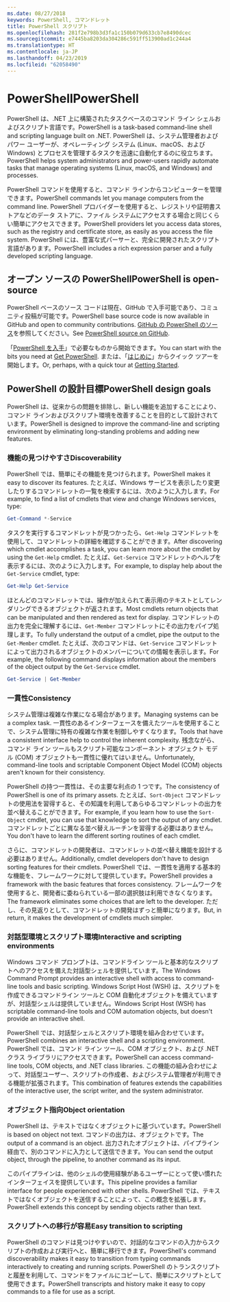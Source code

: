 ```yaml
---
ms.date: 08/27/2018
keywords: PowerShell, コマンドレット
title: PowerShell スクリプト
ms.openlocfilehash: 281f2e798b3d3fa1c150b079d633cb7e8490dcec
ms.sourcegitcommit: e7445ba8203da304286c591ff513900ad1c244a4
ms.translationtype: HT
ms.contentlocale: ja-JP
ms.lasthandoff: 04/23/2019
ms.locfileid: "62058490"
---
```

# <a name="powershell"></a><span data-ttu-id="eec11-103">PowerShell</span><span class="sxs-lookup"><span data-stu-id="eec11-103">PowerShell</span></span>

<span data-ttu-id="eec11-104">PowerShell は、.NET 上に構築されたタスクベースのコマンド ライン シェルおよびスクリプト言語です。</span><span class="sxs-lookup"><span data-stu-id="eec11-104">PowerShell is a task-based command-line shell and scripting language built on .NET.</span></span>
<span data-ttu-id="eec11-105">PowerShell は、システム管理者およびパワー ユーザーが、オペレーティング システム (Linux、macOS、および Windows) とプロセスを管理するタスクを迅速に自動化するのに役立ちます。</span><span class="sxs-lookup"><span data-stu-id="eec11-105">PowerShell helps system administrators and power-users rapidly automate tasks that manage operating systems (Linux, macOS, and Windows) and processes.</span></span>

<span data-ttu-id="eec11-106">PowerShell コマンドを使用すると、コマンド ラインからコンピューターを管理できます。</span><span class="sxs-lookup"><span data-stu-id="eec11-106">PowerShell commands let you manage computers from the command line.</span></span> <span data-ttu-id="eec11-107">PowerShell プロバイダーを使用すると、レジストリや証明書ストアなどのデータ ストアに、ファイル システムにアクセスする場合と同じくらい簡単にアクセスできます。</span><span class="sxs-lookup"><span data-stu-id="eec11-107">PowerShell providers let you access data stores, such as the registry and certificate store, as easily as you access the file system.</span></span> <span data-ttu-id="eec11-108">PowerShell には、豊富な式パーサーと、完全に開発されたスクリプト言語があります。</span><span class="sxs-lookup"><span data-stu-id="eec11-108">PowerShell includes a rich expression parser and a fully developed scripting language.</span></span>

## <a name="powershell-is-open-source"></a><span data-ttu-id="eec11-109">オープン ソースの PowerShell</span><span class="sxs-lookup"><span data-stu-id="eec11-109">PowerShell is open-source</span></span>

<span data-ttu-id="eec11-110">PowerShell ベースのソース コードは現在、GitHub で入手可能であり、コミュニティ投稿が可能です。</span><span class="sxs-lookup"><span data-stu-id="eec11-110">PowerShell base source code is now available in GitHub and open to community contributions.</span></span>
<span data-ttu-id="eec11-111">[GitHub の PowerShell のソース](https://github.com/powershell/powershell)を参照してください。</span><span class="sxs-lookup"><span data-stu-id="eec11-111">See [PowerShell source on GitHub](https://github.com/powershell/powershell).</span></span>

<span data-ttu-id="eec11-112">「[PowerShell を入手](https://github.com/PowerShell/PowerShell#get-powershell)」で必要なものから開始できます。</span><span class="sxs-lookup"><span data-stu-id="eec11-112">You can start with the bits you need at [Get PowerShell](https://github.com/PowerShell/PowerShell#get-powershell).</span></span>
<span data-ttu-id="eec11-113">または、「[はじめに](https://github.com/PowerShell/PowerShell/blob/master/docs/learning-powershell)」からクイック ツアーを開始します。</span><span class="sxs-lookup"><span data-stu-id="eec11-113">Or, perhaps, with a quick tour at [Getting Started](https://github.com/PowerShell/PowerShell/blob/master/docs/learning-powershell).</span></span>

## <a name="powershell-design-goals"></a><span data-ttu-id="eec11-114">PowerShell の設計目標</span><span class="sxs-lookup"><span data-stu-id="eec11-114">PowerShell design goals</span></span>

<span data-ttu-id="eec11-115">PowerShell は、従来からの問題を排除し、新しい機能を追加することにより、コマンド ラインおよびスクリプト環境を改善することを目的として設計されています。</span><span class="sxs-lookup"><span data-stu-id="eec11-115">PowerShell is designed to improve the command-line and scripting environment by eliminating long-standing problems and adding new features.</span></span>

### <a name="discoverability"></a><span data-ttu-id="eec11-116">機能の見つけやすさ</span><span class="sxs-lookup"><span data-stu-id="eec11-116">Discoverability</span></span>

<span data-ttu-id="eec11-117">PowerShell では、簡単にその機能を見つけられます。</span><span class="sxs-lookup"><span data-stu-id="eec11-117">PowerShell makes it easy to discover its features.</span></span> <span data-ttu-id="eec11-118">たとえば、Windows サービスを表示したり変更したりするコマンドレットの一覧を検索するには、次のように入力します。</span><span class="sxs-lookup"><span data-stu-id="eec11-118">For example, to find a list of cmdlets that view and change Windows services, type:</span></span>

```powershell
Get-Command *-Service
```

<span data-ttu-id="eec11-119">タスクを実行するコマンドレットが見つかったら、`Get-Help` コマンドレットを使用して、コマンドレットの詳細を確認することができます。</span><span class="sxs-lookup"><span data-stu-id="eec11-119">After discovering which cmdlet accomplishes a task, you can learn more about the cmdlet by using the `Get-Help` cmdlet.</span></span> <span data-ttu-id="eec11-120">たとえば、`Get-Service` コマンドレットのヘルプを表示するには、次のように入力します。</span><span class="sxs-lookup"><span data-stu-id="eec11-120">For example, to display help about the `Get-Service` cmdlet, type:</span></span>

```powershell
Get-Help Get-Service
```

<span data-ttu-id="eec11-121">ほとんどのコマンドレットでは、操作が加えられて表示用のテキストとしてレンダリングできるオブジェクトが返されます。</span><span class="sxs-lookup"><span data-stu-id="eec11-121">Most cmdlets return objects that can be manipulated and then rendered as text for display.</span></span> <span data-ttu-id="eec11-122">コマンドレットの出力を完全に理解するには、`Get-Member` コマンドレットにその出力をパイプ処理します。</span><span class="sxs-lookup"><span data-stu-id="eec11-122">To fully understand the output of a cmdlet, pipe the output to the `Get-Member` cmdlet.</span></span> <span data-ttu-id="eec11-123">たとえば、次のコマンドは、`Get-Service` コマンドレットによって出力されるオブジェクトのメンバーについての情報を表示します。</span><span class="sxs-lookup"><span data-stu-id="eec11-123">For example, the following command displays information about the members of the object output by the `Get-Service` cmdlet.</span></span>

```powershell
Get-Service | Get-Member
```

### <a name="consistency"></a><span data-ttu-id="eec11-124">一貫性</span><span class="sxs-lookup"><span data-stu-id="eec11-124">Consistency</span></span>

<span data-ttu-id="eec11-125">システム管理は複雑な作業になる場合があります。</span><span class="sxs-lookup"><span data-stu-id="eec11-125">Managing systems can be a complex task.</span></span> <span data-ttu-id="eec11-126">一貫性のあるインターフェースを備えたツールを使用することで、システム管理に特有の複雑な作業を制御しやすくなります。</span><span class="sxs-lookup"><span data-stu-id="eec11-126">Tools that have a consistent interface help to control the inherent complexity.</span></span> <span data-ttu-id="eec11-127">残念ながら、コマンド ライン ツールもスクリプト可能なコンポーネント オブジェクト モデル (COM) オブジェクトも一貫性に優れてはいません。</span><span class="sxs-lookup"><span data-stu-id="eec11-127">Unfortunately, command-line tools and scriptable Component Object Model (COM) objects aren't known for their consistency.</span></span>

<span data-ttu-id="eec11-128">PowerShell の持つ一貫性は、その主要な利点の 1 つです。</span><span class="sxs-lookup"><span data-stu-id="eec11-128">The consistency of PowerShell is one of its primary assets.</span></span> <span data-ttu-id="eec11-129">たとえば、`Sort-Object` コマンドレットの使用法を習得すると、その知識を利用してあらゆるコマンドレットの出力を並べ替えることができます。</span><span class="sxs-lookup"><span data-stu-id="eec11-129">For example, if you learn how to use the `Sort-Object` cmdlet, you can use that knowledge to sort the output of any cmdlet.</span></span> <span data-ttu-id="eec11-130">コマンドレットごとに異なる並べ替えルーチンを習得する必要はありません。</span><span class="sxs-lookup"><span data-stu-id="eec11-130">You don't have to learn the different sorting routines of each cmdlet.</span></span>

<span data-ttu-id="eec11-131">さらに、コマンドレットの開発者は、コマンドレットの並べ替え機能を設計する必要はありません。</span><span class="sxs-lookup"><span data-stu-id="eec11-131">Additionally, cmdlet developers don't have to design sorting features for their cmdlets.</span></span> <span data-ttu-id="eec11-132">PowerShell では、一貫性を適用する基本的な機能を、フレームワークに対して提供しています。</span><span class="sxs-lookup"><span data-stu-id="eec11-132">PowerShell provides a framework with the basic features that forces consistency.</span></span> <span data-ttu-id="eec11-133">フレームワークを使用すると、開発者に委ねられている一部の選択肢は利用できなくなります。</span><span class="sxs-lookup"><span data-stu-id="eec11-133">The framework eliminates some choices that are left to the developer.</span></span> <span data-ttu-id="eec11-134">ただし、その見返りとして、コマンドレットの開発はずっと簡単になります。</span><span class="sxs-lookup"><span data-stu-id="eec11-134">But, in return, it makes the development of cmdlets much simpler.</span></span>

### <a name="interactive-and-scripting-environments"></a><span data-ttu-id="eec11-135">対話型環境とスクリプト環境</span><span class="sxs-lookup"><span data-stu-id="eec11-135">Interactive and scripting environments</span></span>

<span data-ttu-id="eec11-136">Windows コマンド プロンプトは、コマンドライン ツールと基本的なスクリプトへのアクセスを備えた対話型シェルを提供しています。</span><span class="sxs-lookup"><span data-stu-id="eec11-136">The Windows Command Prompt provides an interactive shell with access to command-line tools and basic scripting.</span></span> <span data-ttu-id="eec11-137">Windows Script Host (WSH) は、スクリプトを作成できるコマンドライン ツールと COM 自動化オブジェクトを備えていますが、対話型シェルは提供していません。</span><span class="sxs-lookup"><span data-stu-id="eec11-137">Windows Script Host (WSH) has scriptable command-line tools and COM automation objects, but doesn't provide an interactive shell.</span></span>

<span data-ttu-id="eec11-138">PowerShell では、対話型シェルとスクリプト環境を組み合わせています。</span><span class="sxs-lookup"><span data-stu-id="eec11-138">PowerShell combines an interactive shell and a scripting environment.</span></span> <span data-ttu-id="eec11-139">PowerShell では、コマンド ライン ツール、COM オブジェクト、および .NET クラス ライブラリにアクセスできます。</span><span class="sxs-lookup"><span data-stu-id="eec11-139">PowerShell can access command-line tools, COM objects, and .NET class libraries.</span></span> <span data-ttu-id="eec11-140">この機能の組み合わせによって、対話型ユーザー、スクリプトの作成者、およびシステム管理者が利用できる機能が拡張されます。</span><span class="sxs-lookup"><span data-stu-id="eec11-140">This combination of features extends the capabilities of the interactive user, the script writer, and the system administrator.</span></span>

### <a name="object-orientation"></a><span data-ttu-id="eec11-141">オブジェクト指向</span><span class="sxs-lookup"><span data-stu-id="eec11-141">Object orientation</span></span>

<span data-ttu-id="eec11-142">PowerShell は、テキストではなくオブジェクトに基づいています。</span><span class="sxs-lookup"><span data-stu-id="eec11-142">PowerShell is based on object not text.</span></span> <span data-ttu-id="eec11-143">コマンドの出力は、オブジェクトです。</span><span class="sxs-lookup"><span data-stu-id="eec11-143">The output of a command is an object.</span></span> <span data-ttu-id="eec11-144">出力されたオブジェクトは、パイプライン経由で、別のコマンドに入力として送信できます。</span><span class="sxs-lookup"><span data-stu-id="eec11-144">You can send the output object, through the pipeline, to another command as its input.</span></span>

<span data-ttu-id="eec11-145">このパイプラインは、他のシェルの使用経験があるユーザーにとって使い慣れたインターフェイスを提供しています。</span><span class="sxs-lookup"><span data-stu-id="eec11-145">This pipeline provides a familiar interface for people experienced with other shells.</span></span> <span data-ttu-id="eec11-146">PowerShell では、テキストではなくオブジェクトを送信することによって、この概念を拡張します。</span><span class="sxs-lookup"><span data-stu-id="eec11-146">PowerShell extends this concept by sending objects rather than text.</span></span>

### <a name="easy-transition-to-scripting"></a><span data-ttu-id="eec11-147">スクリプトへの移行が容易</span><span class="sxs-lookup"><span data-stu-id="eec11-147">Easy transition to scripting</span></span>

<span data-ttu-id="eec11-148">PowerShell のコマンドは見つけやすいので、対話的なコマンドの入力からスクリプトの作成および実行へと、簡単に移行できます。</span><span class="sxs-lookup"><span data-stu-id="eec11-148">PowerShell's command discoverability makes it easy to transition from typing commands interactively to creating and running scripts.</span></span> <span data-ttu-id="eec11-149">PowerShell のトランスクリプトと履歴を利用して、コマンドをファイルにコピーして、簡単にスクリプトとして使用できます。</span><span class="sxs-lookup"><span data-stu-id="eec11-149">PowerShell transcripts and history make it easy to copy commands to a file for use as a script.</span></span>
